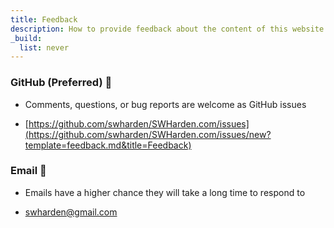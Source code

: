 ```yaml
---
title: Feedback
description: How to provide feedback about the content of this website
_build:
  list: never
---
```


### GitHub (Preferred) 🚀

* Comments, questions, or bug reports are welcome as GitHub issues 

* [https://github.com/swharden/SWHarden.com/issues](https://github.com/swharden/SWHarden.com/issues/new?template=feedback.md&title=Feedback)

### Email 🐌

* Emails have a higher chance they will take a long time to respond to

* [swharden@gmail.com](mailto:swharden@gmail.com)